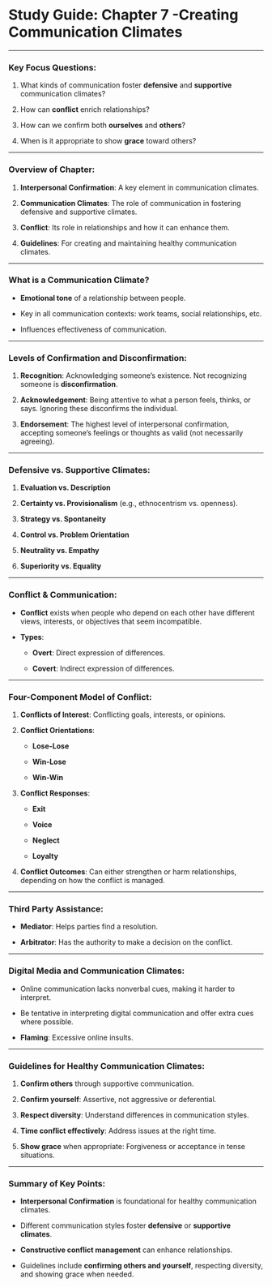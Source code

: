 # Study Guide: Chapter 7 -Creating Communication Climates

  

--- 

  

### **Key Focus Questions:** 

1. What kinds of communication foster **defensive** and **supportive** communication climates? 

2. How can **conflict** enrich relationships? 

3. How can we confirm both **ourselves** and **others**? 

4. When is it appropriate to show **grace** toward others? 

  

--- 

  

### **Overview of Chapter:** 

1. **Interpersonal Confirmation**: A key element in communication climates. 

2. **Communication Climates**: The role of communication in fostering defensive and supportive climates. 

3. **Conflict**: Its role in relationships and how it can enhance them. 

4. **Guidelines**: For creating and maintaining healthy communication climates. 

  

--- 

  

### **What is a Communication Climate?** 

- **Emotional tone** of a relationship between people. 

- Key in all communication contexts: work teams, social relationships, etc. 

- Influences effectiveness of communication. 

  

--- 

  

### **Levels of Confirmation and Disconfirmation:** 

1. **Recognition**: Acknowledging someone’s existence. Not recognizing someone is **disconfirmation**. 

2. **Acknowledgement**: Being attentive to what a person feels, thinks, or says. Ignoring these disconfirms the individual. 

3. **Endorsement**: The highest level of interpersonal confirmation, accepting someone’s feelings or thoughts as valid (not necessarily agreeing). 

  

--- 

  

### **Defensive vs. Supportive Climates:** 

1. **Evaluation vs. Description** 

2. **Certainty vs. Provisionalism** (e.g., ethnocentrism vs. openness). 

3. **Strategy vs. Spontaneity** 

4. **Control vs. Problem Orientation** 

5. **Neutrality vs. Empathy** 

6. **Superiority vs. Equality** 

  

--- 

  

### **Conflict & Communication:** 

- **Conflict** exists when people who depend on each other have different views, interests, or objectives that seem incompatible. 

- **Types**: 

  - **Overt**: Direct expression of differences. 

  - **Covert**: Indirect expression of differences. 

  

--- 

  

### **Four-Component Model of Conflict:** 

1. **Conflicts of Interest**: Conflicting goals, interests, or opinions. 

2. **Conflict Orientations**: 

   - **Lose-Lose** 

   - **Win-Lose** 

   - **Win-Win** 

3. **Conflict Responses**: 

   - **Exit** 

   - **Voice** 

   - **Neglect** 

   - **Loyalty** 

4. **Conflict Outcomes**: Can either strengthen or harm relationships, depending on how the conflict is managed. 

  

--- 

  

### **Third Party Assistance:** 

- **Mediator**: Helps parties find a resolution. 

- **Arbitrator**: Has the authority to make a decision on the conflict. 

  

--- 

  

### **Digital Media and Communication Climates:** 

- Online communication lacks nonverbal cues, making it harder to interpret. 

- Be tentative in interpreting digital communication and offer extra cues where possible. 

- **Flaming**: Excessive online insults. 

  

--- 

  

### **Guidelines for Healthy Communication Climates:** 

1. **Confirm others** through supportive communication. 

2. **Confirm yourself**: Assertive, not aggressive or deferential. 

3. **Respect diversity**: Understand differences in communication styles. 

4. **Time conflict effectively**: Address issues at the right time. 

5. **Show grace** when appropriate: Forgiveness or acceptance in tense situations. 

  

--- 

  

### **Summary of Key Points:** 

- **Interpersonal Confirmation** is foundational for healthy communication climates. 

- Different communication styles foster **defensive** or **supportive climates**. 

- **Constructive conflict management** can enhance relationships. 

- Guidelines include **confirming others and yourself**, respecting diversity, and showing grace when needed. 
